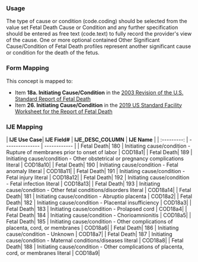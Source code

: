 ### Usage
The type of cause or condition (code.coding) should be selected from the value set Fetal Death Cause or Condition and any further specification should be entered as free text (code.text) to fully record the provider's view of the cause. One or more optional contained Other Significant Cause/Condition of Fetal Death profiles represent another significant cause or condition for the death of the fetus.

### Form Mapping
This concept is mapped to:
 * Item **18a. Initiating Cause/Condition** in the [2003 Revision of the U.S. Standard Report of Fetal Death](https://www.cdc.gov/nchs/data/dvs/FDEATH11-03finalACC.pdf)
 * Item **26. Initiating Cause/Condition** in the [2019 US Standard Facility Worksheet for the Report of Fetal Death](https://www.cdc.gov/nchs/data/dvs/fetal-death-facility-worksheet-2019-508.pdf)

### IJE Mapping
| **IJE Use Case**| **IJE Field#** |  **IJE_DESC_COLUMN**   |  **IJE Name**  |
| :---------: | --------------- | ------------ |
| Fetal Death| 180 | Initiating cause/condition - Rupture of membranes prior to onset of labor | COD18a1|
| Fetal Death| 189 | Initiating cause/condition - Other obstetrical or pregnancy complications literal | COD18a10|
| Fetal Death| 190 | Initiating cause/condition - Fetal anomaly literal | COD18a11|
| Fetal Death| 191 | Initiating cause/condition - Fetal injury literal | COD18a12|
| Fetal Death| 192 | Initiating cause/condition - Fetal infection literal | COD18a13|
| Fetal Death| 193 | Initiating cause/condition - Other fetal conditions/disorders literal | COD18a14|
| Fetal Death| 181 | Initiating cause/condition - Abruptio placenta | COD18a2|
| Fetal Death| 182 | Initiating cause/condition - Placental insufficiency | COD18a3|
| Fetal Death| 183 | Initiating cause/condition - Prolapsed cord | COD18a4|
| Fetal Death| 184 | Initiating cause/condition - Chorioamnionitis | COD18a5|
| Fetal Death| 185 | Initiating cause/condition - Other complications of placenta, cord, or membranes | COD18a6|
| Fetal Death| 186 | Initiating cause/condition - Unknown | COD18a7|
| Fetal Death| 187 | Initiating cause/condition - Maternal conditions/diseases literal | COD18a8|
| Fetal Death| 188 | Initiating cause/condition - Other complications of placenta, cord, or membranes literal | COD18a9|
